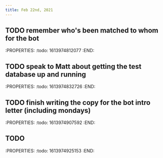 ```yaml
---
title: Feb 22nd, 2021
---
```


## TODO remember who's been matched to whom for the bot
:PROPERTIES:
:todo: 1613974812077
:END:
## TODO speak to Matt about getting the test database up and running
:PROPERTIES:
:todo: 1613974832726
:END:
## TODO finish writing the copy for the bot intro letter (including mondays)
:PROPERTIES:
:todo: 1613974907592
:END:
## TODO 
:PROPERTIES:
:todo: 1613974925153
:END:
